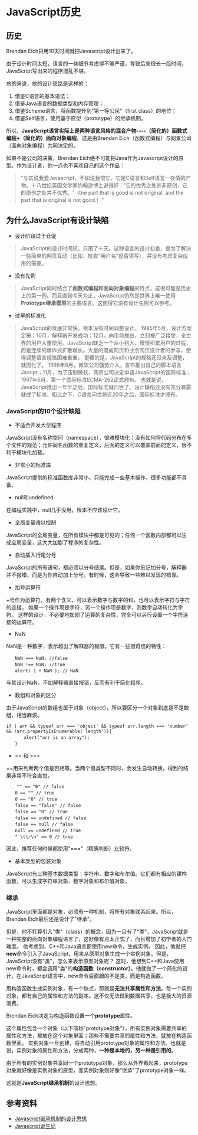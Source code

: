 # JavaScript历史

## 历史
Brendan Eich只用10天时间就把Javascript设计出来了。

由于设计时间太短，语言的一些细节考虑得不够严谨，导致后来很长一段时间，JavaScript写出来的程序混乱不堪。

总的来说，他的设计思路是这样的：

1. 借鉴C语言的基本语法；
2. 借鉴Java语言的数据类型和内存管理；
3. 借鉴Scheme语言，将函数提升到"第一等公民"（first class）的地位；
4. 借鉴Self语言，使用基于原型（prototype）的继承机制。

所以，**JavaScript语言实际上是两种语言风格的混合产物----（简化的）函数式编程+（简化的）面向对象编程**。这是由Brendan Eich（函数式编程）与网景公司（面向对象编程）共同决定的。

如果不是公司的决策，Brendan Eich绝不可能把Java作为Javascript设计的原型。作为设计者，他一点也不喜欢自己的这个作品：
> "与其说我爱Javascript，不如说我恨它。它是C语言和Self语言一夜情的产物。十八世纪英国文学家约翰逊博士说得好：'它的优秀之处并非原创，它的原创之处并不优秀。'（the part that is good is not original, and the part that is original is not good.）"

## 为什么JavaScript有设计缺陷

* 设计阶段过于仓促

 > JavaScript的设计时间短，只用了十天。这种语言的设计初衷，是为了解决一些简单的网页互动（比如，检查"用户名"是否填写），并没有考虑复杂应用的需要。

* 没有先例

 > JavaScript同时结合了**函数式编程和面向对象编程**的特点，这很可能是历史上的第一例。而且直到今天为止，JavaScript仍然是世界上唯一使用**Prototype继承模型**的主要语言。这使得它没有设计先例可以参考。
 
* 过早的标准化

 > JavaScript的发展非常快，根本没有时间调整设计。
1995年5月，设计方案定稿；10月，解释器开发成功；12月，向市场推出，立刻被广泛接受，全世界的用户大量使用。JavaScript缺乏一个从小到大、慢慢积累用户的过程，而是连续的爆炸式扩散增长。大量的既成网页和业余网页设计者的参与，使得调整语言规格困难重重。
更糟的是，JavaScript的规格还没来及调整，就固化了。
1996年8月，微软公司强势介入，宣布推出自己的脚本语言Jscript；11月，为了压制微软，网景公司决定申请JavaScript的国际标准；1997年6月，第一个国际标准ECMA-262正式颁布。
也就是说，JavaScript推出一年半之后，国际标准就问世了。设计缺陷还没有充分暴露就成了标准。相比之下，C语言问世将近20年之后，国际标准才颁布。

### JavaScript的10个设计缺陷
* 不适合开发大型程序   

JavaScript没有名称空间（namespace），很难模块化；没有如何将代码分布在多个文件的规范；允许同名函数的重复定义，后面的定义可以覆盖前面的定义，很不利于模块化加载。

* 非常小的标准库

JavaScript提供的标准函数库非常小，只能完成一些基本操作，很多功能都不具备。

* null和undefined

在编程实践中，null几乎没用，根本不应该设计它。

* 全局变量难以控制

JavaScript的全局变量，在所有模块中都是可见的；任何一个函数内部都可以生成全局变量，这大大加剧了程序的复杂性。

* 自动插入行尾分号

JavaScript的所有语句，都必须以分号结尾。但是，如果你忘记加分号，解释器并不报错，而是为你自动加上分号。有时候，这会导致一些难以发现的错误。

* 加号运算符

+号作为运算符，有两个含义，可以表示数字与数字的和，也可以表示字符与字符的连接。
如果一个操作项是字符，另一个操作项是数字，则数字自动转化为字符。
这样的设计，不必要地加剧了运算的复杂性，完全可以另行设置一个字符连接的运算符。

* NaN

NaN是一种数字，表示超出了解释器的极限。它有一些很奇怪的特性：
```
　　NaN === NaN; //false
　　NaN !== NaN; //true
　　alert( 1 + NaN ); // NaN
```
与其设计NaN，不如解释器直接报错，反而有利于简化程序。

* 数组和对象的区分

由于JavaScript的数组也属于对象（object），所以要区分一个对象到底是不是数组，相当麻烦。
```
if ( arr && typeof arr === 'object' && typeof arr.length === 'number' && !arr.propertyIsEnumerable('length')){
　　　　alert("arr is an array");
　　}
```

* == 和 ===

==用来判断两个值是否相等。当两个值类型不同时，会发生自动转换，得到的结果非常不符合直觉。
```
    "" == "0" // false
　　0 == "" // true
　　0 == "0" // true
　　false == "false" // false
　　false == "0" // true
　　false == undefined // false
　　false == null // false
　　null == undefined // true
　　" \t\r\n" == 0 // true
```
因此，推荐任何时候都使用"==="（精确判断）比较符。

* 基本类型的包装对象

JavaScript有三种基本数据类型：字符串、数字和布尔值。它们都有相应的建构函数，可以生成字符串对象、数字对象和布尔值对象。

### 继承
JavaScript里面都是对象，必须有一种机制，将所有对象联系起来。所以，Brendan Eich最后还是设计了"继承"。

但是，他不打算引入"类"（class）的概念，因为一旦有了"类"，JavaScript就是一种完整的面向对象编程语言了，这好像有点太正式了，而且增加了初学者的入门难度。
他考虑到，C++和Java语言都使用new命令，生成实例。
因此，他就把**new**命令引入了JavaScript，用来从原型对象生成一个实例对象。但是，JavaScript没有"类"，怎么来表示原型对象呢？
这时，他想到C++和Java使用new命令时，都会调用"类"的**构造函数（constructor）**。他就做了一个简化的设计，在JavaScript语言中，new命令后面跟的不是类，而是构造函数。

用构造函数生成实例对象，有一个缺点，那就是**无法共享属性和方法**。每一个实例对象，都有自己的属性和方法的副本。这不仅无法做到数据共享，也是极大的资源浪费。

Brendan Eich决定为构造函数设置一个**prototype**属性。

这个属性包含一个对象（以下简称"prototype对象"），所有实例对象需要共享的属性和方法，都放在这个对象里面；那些不需要共享的属性和方法，就放在构造函数里面。
实例对象一旦创建，将自动引用prototype对象的属性和方法。也就是说，实例对象的属性和方法，分成两种，**一种是本地的，另一种是引用的**。

由于所有的实例对象共享同一个prototype对象，那么从外界看起来，prototype对象就好像是实例对象的原型，而实例对象则好像"继承"了prototype对象一样。

这就是**JavaScript继承机制**的设计思想。



## 参考资料

* [Javascript继承机制的设计思想](http://www.ruanyifeng.com/blog/2011/06/designing_ideas_of_inheritance_mechanism_in_javascript.html)
* [Javascript诞生记](http://www.ruanyifeng.com/blog/2011/06/birth_of_javascript.html)

